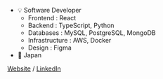 - 💡 Software Developer
    - Frontend : React
    - Backend : TypeScript, Python
    - Databases : MySQL, PostgreSQL, MongoDB
    - Infrastructure : AWS, Docker
    - Design : Figma
- 📍 Japan

[Website](https://masakifukunishi.site) / [LinkedIn](https://www.linkedin.com/in/masaki-fukunishi)